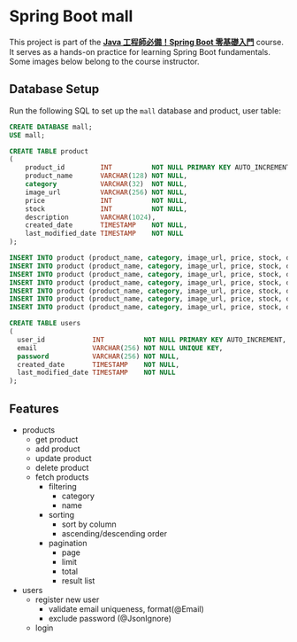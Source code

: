 # Spring Boot mall

This project is part of the **[Java 工程師必備！Spring Boot 零基礎入門](https://hahow.in/courses/5fe22e7fe810e10fc483dd78)** course. It serves as a hands-on practice for learning Spring Boot fundamentals. Some images below belong to the course instructor.

## Database Setup

Run the following SQL to set up the `mall` database and product, user table:

```sql
CREATE DATABASE mall;
USE mall;

CREATE TABLE product
(
    product_id         INT          NOT NULL PRIMARY KEY AUTO_INCREMENT,
    product_name       VARCHAR(128) NOT NULL,
    category           VARCHAR(32)  NOT NULL,
    image_url          VARCHAR(256) NOT NULL,
    price              INT          NOT NULL,
    stock              INT          NOT NULL,
    description        VARCHAR(1024),
    created_date       TIMESTAMP    NOT NULL,
    last_modified_date TIMESTAMP    NOT NULL
);

INSERT INTO product (product_name, category, image_url, price, stock, description, created_date, last_modified_date) VALUES ('蘋果（澳洲）', 'FOOD', 'https://cdn.pixabay.com/photo/2016/11/30/15/00/apples-1872997_1280.jpg', 30, 10, '這是來自澳洲的蘋果！', '2022-03-19 17:00:00', '2022-03-22 18:00:00');
INSERT INTO product (product_name, category, image_url, price, stock, description, created_date, last_modified_date) VALUES ('蘋果（日本北海道）', 'FOOD', 'https://cdn.pixabay.com/photo/2017/09/26/13/42/apple-2788662_1280.jpg', 300, 5, '這是來自日本北海道的蘋果！', '2022-03-19 18:30:00', '2022-03-19 18:30:00');
INSERT INTO product (product_name, category, image_url, price, stock, description, created_date, last_modified_date) VALUES ('好吃又鮮甜的蘋果橘子', 'FOOD', 'https://cdn.pixabay.com/photo/2021/07/30/04/17/orange-6508617_1280.jpg', 10, 50, null, '2022-03-20 09:00:00', '2022-03-24 15:00:00');
INSERT INTO product (product_name, category, image_url, price, stock, description, created_date, last_modified_date) VALUES ('Toyota', 'CAR', 'https://cdn.pixabay.com/photo/2014/05/18/19/13/toyota-347288_1280.jpg', 100000, 5, null, '2022-03-20 09:20:00', '2022-03-20 09:20:00');
INSERT INTO product (product_name, category, image_url, price, stock, description, created_date, last_modified_date) VALUES ('BMW', 'CAR', 'https://cdn.pixabay.com/photo/2018/02/21/03/15/bmw-m4-3169357_1280.jpg', 500000, 3, '渦輪增壓，直列4缸，DOHC雙凸輪軸，16氣門', '2022-03-20 12:30:00', '2022-03-20 12:30:00');
INSERT INTO product (product_name, category, image_url, price, stock, description, created_date, last_modified_date) VALUES ('Benz', 'CAR', 'https://cdn.pixabay.com/photo/2017/03/27/14/56/auto-2179220_1280.jpg', 600000, 2, null, '2022-03-21 20:10:00', '2022-03-22 10:50:00');
INSERT INTO product (product_name, category, image_url, price, stock, description, created_date, last_modified_date) VALUES ('Tesla', 'CAR', 'https://cdn.pixabay.com/photo/2021/01/15/16/49/tesla-5919764_1280.jpg', 450000, 5, '世界最暢銷的充電式汽車', '2022-03-21 23:30:00', '2022-03-21 23:30:00');

CREATE TABLE users
(
  user_id            INT          NOT NULL PRIMARY KEY AUTO_INCREMENT,
  email              VARCHAR(256) NOT NULL UNIQUE KEY,
  password           VARCHAR(256) NOT NULL,
  created_date       TIMESTAMP    NOT NULL,
  last_modified_date TIMESTAMP    NOT NULL
);
```

## Features

- products
  - get product
  - add product
  - update product
  - delete product
  - fetch products
    - filtering
      - category
      - name
    - sorting
      - sort by column
      - ascending/descending order
    - pagination
      - page
      - limit
      - total
      - result list
- users
  - register new user
    - validate email uniqueness, format(@Email)
    - exclude password (@JsonIgnore)
  - login
